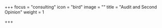 +++
focus = "consulting"
icon = "bird"
image = ""
title = "Audit and Second Opinion"
weight = 1

+++
